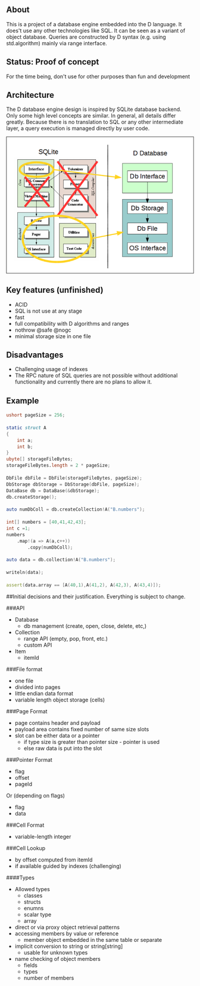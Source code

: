 ## About

This is a project of a database engine embedded into the D language. It does't use any other technologies like SQL. It can be seen as a variant of object database. Queries are constructed by D syntax (e.g. using  std.algorithm) mainly via range interface. 

## Status: Proof of concept

For the time being, don't use for other purposes than fun and development

## Architecture

The D database engine design is inspired by SQLite database backend. 
Only some high level concepts are similar. In general, all details differ greatly.
Because there is no translation to SQL or any other intermediate layer, a query execution is managed directly by user code. 

![Architecture](arch.png)

## Key features (unfinished)

* ACID
* SQL is not use at any stage
* fast
* full compatibility with D algorithms and ranges
* nothrow @safe @nogc
* minimal storage size in one file

## Disadvantages
* Challenging usage of indexes
* The RPC nature of SQL queries are not possible without additional functionality and currently there are no plans to allow it.

## Example
```d
ushort pageSize = 256;

static struct A
{
	int a;
	int b;
}
ubyte[] storageFileBytes;
storageFileBytes.length = 2 * pageSize;

DbFile dbFile = DbFile(storageFileBytes, pageSize);
DbStorage dbStorage = DbStorage(dbFile, pageSize);
DataBase db = DataBase(&dbStorage);
db.createStorage();

auto numDbColl = db.createCollection!A("B.numbers");

int[] numbers = [40,41,42,43];
int c =1;
numbers
	.map!(a => A(a,c++))
		.copy(numDbColl);

auto data = db.collection!A("B.numbers");

writeln(data);

assert(data.array == [A(40,1),A(41,2), A(42,3), A(43,4)]);
```


##Initial decisions and their justification. 
Everything is subject to change.


###API
* Database
    * db management (create, open, close, delete, etc,)
* Collection
    * range API (empty, pop, front, etc.)
    * custom API 
* Item
    * itemId

###File format 
* one file
* divided into pages
* little endian data format
* variable length object storage (cells)

###Page Format
* page contains header and payload
* payload area contains fixed number of same size slots
* slot can be either data or a pointer 
    * if type size is greater than pointer size - pointer is used
    * else raw data is put into the slot

###Pointer Format
* flag
* offset
* pageId

Or (depending on flags)

* flag
* data

###Cell Format
* variable-length integer

###Cell Lookup
* by offset computed from itemId
* if available guided by indexes (challenging)

####Types
* Allowed types
    * classes
    * structs
    * enumns
    * scalar type
    * array
* direct or via proxy object retrieval patterns
* accessing members by value or reference
    * member object embedded in the same table or separate
* implicit conversion to string or string[string]
    * usable for unknown types
* name checking of object members
    * fields
    * types
    * number of members